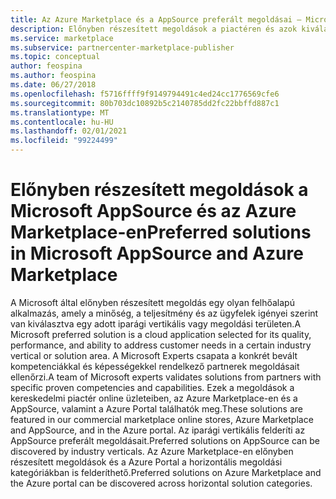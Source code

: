 ```yaml
---
title: Az Azure Marketplace és a AppSource preferált megoldásai – Microsoft kereskedelmi piactér
description: Előnyben részesített megoldások a piactéren és azok kiválasztása
ms.service: marketplace
ms.subservice: partnercenter-marketplace-publisher
ms.topic: conceptual
author: feospina
ms.author: feospina
ms.date: 06/27/2018
ms.openlocfilehash: f5716ffff9f9149794491c4ed24cc1776569cfe6
ms.sourcegitcommit: 80b703dc10892b5c2140785dd2fc22bbffd887c1
ms.translationtype: MT
ms.contentlocale: hu-HU
ms.lasthandoff: 02/01/2021
ms.locfileid: "99224499"
---
```

# <a name="preferred-solutions-in-microsoft-appsource-and-azure-marketplace"></a><span data-ttu-id="91a7d-103">Előnyben részesített megoldások a Microsoft AppSource és az Azure Marketplace-en</span><span class="sxs-lookup"><span data-stu-id="91a7d-103">Preferred solutions in Microsoft AppSource and Azure Marketplace</span></span>

<span data-ttu-id="91a7d-104">A Microsoft által előnyben részesített megoldás egy olyan felhőalapú alkalmazás, amely a minőség, a teljesítmény és az ügyfelek igényei szerint van kiválasztva egy adott iparági vertikális vagy megoldási területen.</span><span class="sxs-lookup"><span data-stu-id="91a7d-104">A Microsoft preferred solution is a cloud application selected for its quality, performance, and ability to address customer needs in a certain industry vertical or solution area.</span></span> <span data-ttu-id="91a7d-105">A Microsoft Experts csapata a konkrét bevált kompetenciákkal és képességekkel rendelkező partnerek megoldásait ellenőrzi.</span><span class="sxs-lookup"><span data-stu-id="91a7d-105">A team of Microsoft experts validates solutions from partners with specific proven competencies and capabilities.</span></span> <span data-ttu-id="91a7d-106">Ezek a megoldások a kereskedelmi piactér online üzleteiben, az Azure Marketplace-en és a AppSource, valamint a Azure Portal találhatók meg.</span><span class="sxs-lookup"><span data-stu-id="91a7d-106">These solutions are featured in our commercial marketplace online stores, Azure Marketplace and AppSource, and in the Azure portal.</span></span> <span data-ttu-id="91a7d-107">Az iparági vertikális felderíti az AppSource preferált megoldásait.</span><span class="sxs-lookup"><span data-stu-id="91a7d-107">Preferred solutions on AppSource can be discovered by industry verticals.</span></span> <span data-ttu-id="91a7d-108">Az Azure Marketplace-en előnyben részesített megoldások és a Azure Portal a horizontális megoldási kategóriákban is felderíthető.</span><span class="sxs-lookup"><span data-stu-id="91a7d-108">Preferred solutions on Azure Marketplace and the Azure portal can be discovered across horizontal solution categories.</span></span>